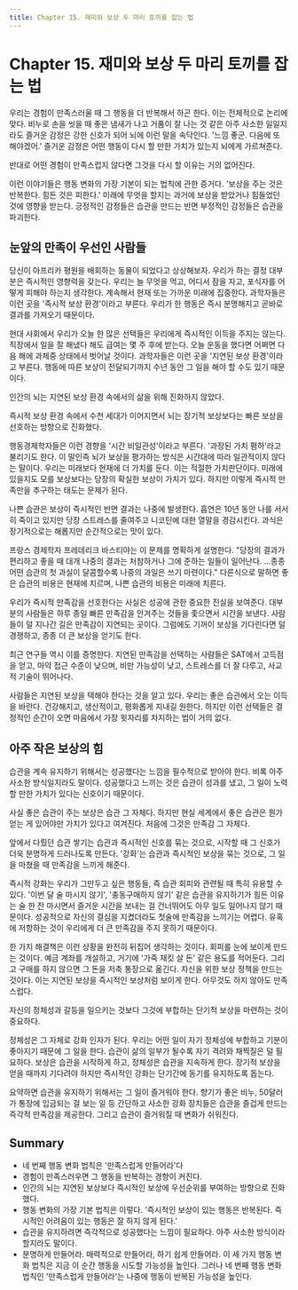 ```yaml
---
title: Chapter 15. 재미와 보상 두 마리 토끼를 잡는 법
---
```


# Chapter 15. 재미와 보상 두 마리 토끼를 잡는 법

우리는 경험이 만족스러울 때 그 행동을 더 반복해서 하곤 한다. 이는 전체적으로 논리에 맞다. 비누로 손을 씻을 때 좋은 냄새가 나고 거품이 잘 나는 것 같은 아주 사소한 일일지라도 즐거운 감정은 강한 신호가 되어 뇌에 이런 말을 속닥인다. '느낌 좋군. 다음에 또 해야겠어.' 즐거운 감정은 어떤 행동이 다시 할 만한 가치가 있는지 뇌에게 가르쳐준다.

반대로 어떤 경험이 만족스럽지 않다면 그것을 다시 할 이유는 거의 없어진다.

이런 이야기들은 행동 변화의 가장 기본이 되는 법칙에 관한 증거다. '보상을 주는 것은 반복한다. 힘든 것은 피한다.' 미래에 무엇을 할지는 과거에 보상을 받았거나 힘들었던 것에 영향을 받는다. 긍정적인 감정들은 습관을 만드는 반면 부정적인 감정들은 습관을 파괴한다.

## 눈앞의 만족이 우선인 사람들

당신이 아프리카 평원을 배회하는 동물이 되었다고 상상해보자. 우리가 하는 결정 대부분은 즉시적인 영향력을 갖는다. 우리는 늘 무엇을 먹고, 어디서 잠을 자고, 포식자를 어떻게 피해야 하는지 생각한다. 계속해서 현재 또는 가까운 미래에 집중한다. 과학자들은 이런 곳을 '즉시적 보상 환경'이라고 부른다. 우리가 한 행동은 즉시 분명해지고 곧바로 결과를 가져오기 때문이다.

현대 사회에서 우리가 오늘 한 많은 선택들은 우리에게 즉시적인 이득을 주지는 않는다. 직장에서 일을 잘 해냈다 해도 급여는 몇 주 후에 받는다. 오늘 운동을 했다면 어쩌면 다음 해에 과체중 상태에서 벗어날 것이다. 과학자들은 이런 곳을 '지연된 보상 환경'이라고 부른다. 행동에 따른 보상이 전달되기까지 수년 동안 그 일을 해야 할 수도 있기 때문이다.

인간의 뇌는 지연된 보상 환경 속에서의 삶을 위해 진화하지 않았다. 

즉시적 보상 환경 속에서 수천 세대가 이어지면서 뇌는 장기적 보상보다는 빠른 보상을 선호하는 방향으로 진화했다.

행동경제학자들은 이런 경향을 '시간 비일관성'이라고 부른다. '과장된 가치 폄하'라고 불리기도 한다. 이 말인즉 뇌가 보상을 평가하는 방식은 시간대에 따라 일관적이지 않다는 말이다. 우리는 미래보다 현재에 더 가치를 둔다. 이는 적절한 가치판단이다. 미래에 있을지도 모를 보상보다는 당장의 확실한 보상이 가치가 있다. 하지만 이렇게 즉시적 만족만을 추구하는 태도는 문제가 된다.

나쁜 습관은 보상이 즉시적인 반면 결과는 나중에 발생한다. 흡연은 10년 동안 나를 서서히 죽이고 있지만 당장 스트레스를 줄여주고 니코틴에 대한 열말을 경감시킨다. 과식은 장기적으로는 해롭지만 순간적으로는 맛이 있다.

프랑스 경제학자 프레데리크 바스티야는 이 문제를 명확하게 설명한다. "당장의 결과가 편리하고 좋을 때 대개 나중의 결과는 처참하거나 그에 준하는 일들이 일어난다. ...종종 어떤 습관의 첫 과실이 달콤할수록 나중의 과일은 쓰기 마련이다." 다른식으로 말하면 좋은 습관의 비용은 현재에 치르며, 나쁜 습관의 비용은 미래에 치른다.

우리가 즉시적 만족감을 선호한다는 사실은 성공에 관한 중요한 진실을 보여준다. 대부분의 사람들은 하루 종일 빠른 만족감을 안겨주는 것들을 좇으면서 시간을 보낸다. 사람들이 덜 지나간 길은 만족감이 지연되는 곳이다. 그럼에도 기꺼이 보상을 기다린다면 덜 경쟁하고, 종종 더 큰 보상을 얻기도 한다.

최근 연구들 역시 이를 증명한다. 지연된 만족감을 선택하는 사람들은 SAT에서 고득점을 얻고, 마약 접근 수준이 낮으며, 비만 가능성이 낮고, 스트레스를 더 잘 다루고, 사교적 기술이 뛰어나다.

사람들은 지연된 보상을 택해야 한다는 것을 알고 있다. 우리는 좋은 습관에서 오는 이득을 바란다. 건강해지고, 생산적이고, 평화롭게 지내길 원한다. 하지만 이런 선택들은 결정적인 순간이 오면 마음에서 가장 윗자리를 차지하는 법이 거의 없다.

## 아주 작은 보상의 힘

습관을 계속 유지하기 위해서는 성공했다는 느낌을 필수적으로 받아야 한다. 비록 아주 사소한 방식일지라도 말이다. 성공했다고 느끼는 것은 습관이 성과를 냈고, 그 일이 노력할 만한 가치가 있다는 신호이기 때문이다.

사실 좋은 습관이 주는 보상은 습관 그 자체다. 하지만 현실 세계에서 좋은 습관은 뭔가 얻는 게 있어야만 가치가 있다고 여겨진다. 처음에 그것은 만족감 그 자체다.

앞에서 다뤘던 습관 쌓기는 습관과 즉시적인 신호를 묶는 것으로, 시작할 때 그 신호가 더욱 분명하게 드러나도록 만든다. '강화'는 습관과 즉시적인 보상을 묶는 것으로, 그 일을 마쳤을 때 만족감을 느끼게 해준다.

즉시적 강화는 우리가 그만두고 싶은 행동들, 즉 습관 회피와 관련될 때 특히 유용할 수 있다. '이번 달 술 마시지 않기', '충동구매하지 않기' 같은 습관을 유지하기가 힘든 이유는 술 한 잔 마시면서 즐거운 시간을 보내는 걸 건너뛰어도 아무 일도 일어나지 않기 때문이다. 성공적으로 자신의 결심을 지켰더라도 첫술에 만족감을 느끼기는 어렵다. 유혹에 저항하는 것이 우리에게 더 큰 만족감을 주지 못하기 때문이다.

한 가지 해결책은 이런 상황을 완전히 뒤집어 생각하는 것이다. 회피를 눈에 보이게 만드는 것이다. 예금 계좌를 개설하고, 거기에 '가죽 재킷 살 돈' 같은 용도를 적어둔다. 그리고 구매를 하지 않으면 그 돈을 저축 통장으로 옮긴다. 자신을 위한 보상 정책을 만드는 것이다. 이는 지연된 보상을 즉시적인 보상처럼 보이게 한다. 아무것도 하지 않아도 만족스럽다.

자신의 정체성과 갈등을 일으키는 것보다 그것에 부합하는 단기적 보상을 마련하는 것이 중요하다.

정체성은 그 자체로 강화 인자가 된다. 우리는 어떤 일이 자기 정체성에 부합하고 기분이 좋아지기 때문에 그 일을 한다. 습관이 삶의 일부가 될수록 자기 격려와 채찍질은 덜 필요하다. 보상은 습관을 시작하게 하고, 정체성은 습관을 지속하게 한다. 장기적 보상을 얻을 때까지 기다려야 하지만 즉시적인 강화는 단기간에 동기를 유지하도록 돕는다.

요약하면 습관을 유지하기 위해서는 그 일이 즐거워야 한다. 향기가 좋은 비누, 50달러가 통장에 입금되는 걸 보는 일 등 간단하고 사소한 강화 장치들은 습관을 즐겁게 만드는 즉각적 만족감을 제공한다. 그리고 습관이 즐거워질 때 변화가 쉬워진다.

## Summary
- 네 번째 행동 변화 법칙은 '만족스럽게 만들어라'다
- 경험이 만족스러우면 그 행동을 반복하는 경향이 커진다.
- 인간의 뇌는 지연된 보상보다 즉시적인 보상에 우선순위를 부여하는 방향으로 진화했다.
- 행동 변화의 가장 기본 법칙은 이렇다. '즉시적인 보상이 있는 행동은 반복된다. 즉시적인 어려움이 있는 행동은 잘 하지 않게 된다.'
- 습관을 유지하려면 즉각적으로 성공했다는 느낌이 필요하다. 아주 사소한 방식이라 할지라도 말이다.
- 분명하게 만들어라. 매력적으로 만들어라, 하기 쉽게 만들어라. 이 세 가지 행동 변화 법칙은 지금 이 순간 행동을 시도할 가능성을 높인다. 그러나 네 번째 행동 변화 법칙인 '만족스럽게 만들어라'는 나중에 행동이 반복된 가능성을 높인다.
